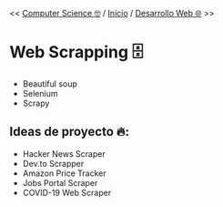 << [Computer Science 🤓](./5-computer-science.md) / [Inicio](./README.md) / [Desarrollo Web 🌐](./7-web-dev.md) >>

# Web Scrapping 🗄️

- Beautiful soup
- Selenium
- Scrapy

## Ideas de proyecto 🔥:

- Hacker News Scraper
- Dev.to Scrapper
- Amazon Price Tracker
- Jobs Portal Scraper
- COVID-19 Web Scraper
